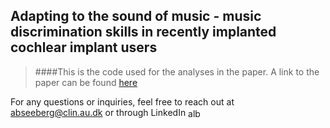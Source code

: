 ## Adapting to the sound of music - music discrimination skills in recently implanted cochlear implant users

> ####This is the code used for the analyses in the paper. A link to the paper can be found [here](https://www.google.com)

For any questions or inquiries, feel free to reach out at abseeberg@clin.au.dk or through LinkedIn <a href="https://dk.linkedin.com/in/alberte-seeberg-044404191" target="blank"><img align="center" src="https://raw.githubusercontent.com/rahuldkjain/github-profile-readme-generator/master/src/images/icons/Social/linked-in-alt.svg" alt="alberte seeberg" height="15" width="20" /></a>
</p>

